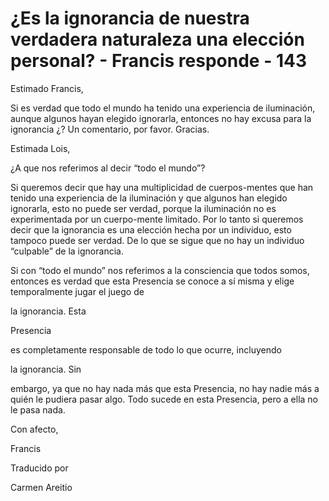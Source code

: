 # ¿Es la ignorancia de nuestra verdadera naturaleza una elección personal? - Francis responde - 143

Estimado Francis,

Si es verdad que todo el mundo ha tenido una experiencia de iluminación, aunque algunos hayan elegido ignorarla, entonces no hay excusa para la ignorancia ¿? Un comentario, por favor. Gracias.

Estimada Lois, 

¿A que nos referimos al decir “todo el mundo”?

Si queremos decir que hay una multiplicidad de cuerpos-mentes que han tenido una experiencia de la iluminación y que algunos han elegido ignorarla, esto no puede ser verdad, porque la iluminación no es experimentada por un cuerpo-mente limitado. Por lo tanto si queremos decir que la ignorancia es una elección hecha por un individuo, esto tampoco puede ser verdad. De lo que se sigue que no hay un individuo “culpable” de la ignorancia.

Si con “todo el mundo” nos referimos a la consciencia que todos somos, entonces es verdad que esta Presencia se conoce a sí misma y elige temporalmente jugar el juego de 

la ignorancia. Esta

 Presencia

 es completamente responsable de todo lo que ocurre, incluyendo 

la ignorancia. Sin

 embargo, ya que no hay nada más que esta Presencia, no hay nadie más a quién le pudiera pasar algo. Todo sucede en esta Presencia, pero a ella no le pasa nada.

Con afecto, 

Francis

Traducido por 

Carmen Areitio

